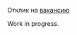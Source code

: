 Отклик на [вакансию](https://vc.ru/tinkoff/262140-verstalshchik-storis-v-tinkoff-biznes) 

Work in progress.